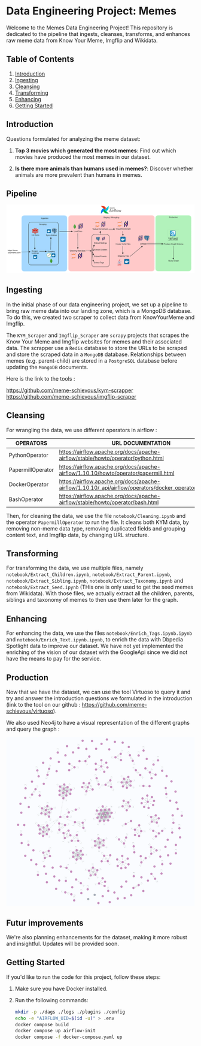 # Data Engineering Project: Memes

Welcome to the Memes Data Engineering Project! This repository is dedicated to the pipeline that ingests, cleanses, transforms, and enhances raw meme data from Know Your Meme, Imgflip and Wikidata.

## Table of Contents

1. [Introduction](#introduction)
2. [Ingesting](#ingesting)
3. [Cleansing](#cleansing)
4. [Transforming](#transforming)
5. [Enhancing](#enhancing)
6. [Getting Started](#getting-started)

## Introduction

Questions formulated for analyzing the meme dataset:

1. **Top 3 movies which generated the most memes**: Find out which movies have produced the most memes in our dataset.

2. **Is there more animals than humans used in memes?**: Discover whether animals are more prevalent than humans in memes.

## Pipeline

![Pipeline overview](Pipeline.png)

## Ingesting

In the initial phase of our data engineering project, we set up a pipeline to bring raw meme data into our landing zone, which is a MongoDB database. To do this, we created two scraper to collect data from KnowYourMeme and Imgflip.

The `KYM_Scraper` and `Imgflip_Scraper` are `scrapy` projects that scrapes the Know Your Meme and Imgflip websites for memes and their associated data.
The scrapper use a `Redis` database to store the URLs to be scraped and store the scraped data in a `MongoDB` database.
Relationships between memes (e.g. parent-child) are stored in a `PostgreSQL` database before updating the `MongoDB` documents.

Here is the link to the tools : 

https://github.com/meme-schievous/kym-scrapper
https://github.com/meme-schievous/imgflip-scraper

## Cleansing

For wrangling the data, we use different operators in airflow :

| OPERATORS         | URL DOCUMENTATION                                                                                        |
| ----------------- | -------------------------------------------------------------------------------------------------------- |
| PythonOperator    | https://airflow.apache.org/docs/apache-airflow/stable/howto/operator/python.html                         |
| PapermillOperator | https://airflow.apache.org/docs/apache-airflow/1.10.10/howto/operator/papermill.html                     |
| DockerOperator    | https://airflow.apache.org/docs/apache-airflow/1.10.10/_api/airflow/operators/docker_operator/index.html |
| BashOperator      | https://airflow.apache.org/docs/apache-airflow/stable/howto/operator/bash.html                           |

Then, for cleaning the data, we use the file `notebook/Cleaning.ipynb` and the operator `PapermillOperator` to run the file.
It  cleans both KYM data, by removing non-meme data type, removing duplicated fields and grouping content text, and Imgflip data, by changing URL structure.

## Transforming

For transforming the data, we use multiple files, namely `notebook/Extract_Children.ipynb`, `notebook/Extract_Parent.ipynb`, `notebook/Extract_Sibling.ipynb`, `notebook/Extract_Taxonomy.ipynb` and `notebook/Extract_Seed.ipynb` (THis one is only used to get the seed memes from Wikidata). With those files, we actually extract all the children, parents, siblings and taxonomy of memes to then use them later for the graph.

## Enhancing

For enhancing the data, we use the files `notebook/Enrich_Tags.ipynb.ipynb` and `notebook/Enrich_Text.ipynb.ipynb`, to enrich the data with Dbpedia Spotlight data to improve our dataset.
We have not yet implemented the enriching of the vision of our dataset with the GoogleApi since we did not have the means to pay for the service.

## Production

Now that we have the dataset, we can use the tool Virtuoso to query it and try and answer the introduction questions we formulated in the introduction (link to the tool on our github : https://github.com/meme-schievous/virtuoso).

We also used Neo4j to have a visual representation of the different graphs and query the graph :

![Graph overview](KymGraph.png)

## Futur improvements

We're also planning enhancements for the dataset, making it more robust and insightful. Updates will be provided soon.

## Getting Started

If you'd like to run the code for this project, follow these steps:

1. Make sure you have Docker installed.

2. Run the following commands:

   ```bash
   mkdir -p ./dags ./logs ./plugins ./config
   echo -e "AIRFLOW_UID=$(id -u)" > .env
   docker compose build
   docker compose up airflow-init
   docker compose -f docker-compose.yaml up
   ```

